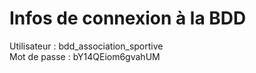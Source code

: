 # Infos de connexion à la BDD
Utilisateur : bdd_association_sportive <br>
Mot de passe : bY14QEiom6gvahUM
